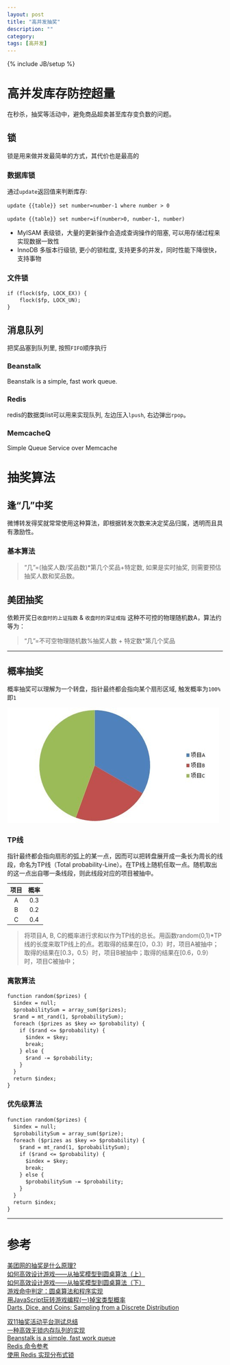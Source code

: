 ```yaml
---
layout: post
title: "高并发抽奖"
description: ""
category: 
tags: [高并发]
---
```

{% include JB/setup %}


# 高并发库存防控超量
在秒杀，抽奖等活动中，避免商品超卖甚至库存变负数的问题。

## 锁
锁是用来做并发最简单的方式，其代价也是最高的

### 数据库锁
通过`update`返回值来判断库存:

`update {{table}} set number=number-1 where number > 0`

`update {{table}} set number=if(number>0, number-1, number)`


* MyISAM 表级锁，大量的更新操作会造成查询操作的阻塞, 可以用存储过程来实现数据一致性
* InnoDB 多版本行级锁, 更小的锁粒度, 支持更多的并发，同时性能下降很快，支持事物

### 文件锁

    if (flock($fp, LOCK_EX)) {
	    flock($fp, LOCK_UN);
    }

## 消息队列
把奖品塞到队列里, 按照`FIFO`顺序执行

### Beanstalk
Beanstalk is a simple, fast work queue.

### Redis
redis的数据类list可以用来实现队列, 左边压入`lpush`, 右边弹出`rpop`。

### MemcacheQ 
Simple Queue Service over Memcache

# 抽奖算法

## 逢“几”中奖
微博转发得奖就常常使用这种算法，即根据转发次数来决定奖品归属，透明而且具有激励性。

### 基本算法

> “几”=(抽奖人数/奖品数)*第几个奖品+特定数, 如果是实时抽奖, 则需要预估抽奖人数和奖品数。

## 美团抽奖
依赖开奖日`收盘时的上证指数` & `收盘时的深证成指` 这种不可控的物理随机数A，算法约等为：

> “几”=不可空物理随机数%抽奖人数 + 特定数*第几个奖品

---

## 概率抽奖
概率抽奖可以理解为一个转盘，指针最终都会指向某个扇形区域, 触发概率为`100%`即`1`

![](/assets/image/9f56a65fgc4e939ac7c35&690.jpg)

### TP线
指针最终都会指向扇形的弧上的某一点，因而可以把转盘展开成一条长为周长的线段，命名为TP线（Total probability-Line）。在TP线上随机任取一点。随机取出的这一点出自哪一条线段，则此线段对应的项目被抽中。

项目	|概率	
:------:|:-----:|
A	|0.3	|
B	|0.2	|
C	|0.4	|

> 将项目A, B, C的概率进行求和以作为TP线的总长。用函数random(0,1)*TP线的长度来取TP线上的点。若取得的结果在[0，0.3）时，项目A被抽中；取得的结果在[0.3，0.5）时，项目B被抽中；取得的结果在[0.6，0.9）时，项目C被抽中；

### 离散算法

    function random($prizes) {
      $index = null;
      $probabilitySum = array_sum($prizes);
      $rand = mt_rand(1, $probabilitySum);
      foreach ($prizes as $key => $probability) {
        if ($rand <= $probability) {
          $index = $key;
          break;
        } else {
          $rand -= $probability;
        }
      }
      return $index;
    }

### 优先级算法

    function random($prizes) {
      $index = null;
      $probabilitySum = array_sum($prize);
      foreach ($prizes as $key => $probability) {
        $rand = mt_rand(1, $probabilitySum);
        if ($rand <= $probability) {
          $index = $key;
          break;
        } else {
          $probabilitySum -= $probability;
        }
      }
      return $index;
    }

---

# 参考
[美团网的抽奖是什么原理?](http://www.guokr.com/question/323304/)  
[如何高效设计游戏——从抽奖模型到圆桌算法（上）](http://blog.sina.com.cn/s/blog_9f56a65f01014v30.html)  
[如何高效设计游戏——从抽奖模型到圆桌算法（下）](http://blog.sina.com.cn/s/blog_9f56a65f01015npm.html)  
[游戏命中判定：圆桌算法和程序实现](http://www.cnblogs.com/StarOfWorld/archive/2012/02/07/2341050.html)  
[用JavaScript玩转游戏编程(一)掉宝类型概率](http://www.cnblogs.com/miloyip/archive/2010/04/21/1717109.html)  
[Darts, Dice, and Coins: Sampling from a Discrete Distribution](http://www.keithschwarz.com/darts-dice-coins/)

[双11抽奖活动平台测试总结](http://www.taobaotest.com/blogs/2338)  
[一种高效无锁内存队列的实现](http://www.searchtb.com/2012/10/introduction_to_disruptor.html)  
[Beanstalk  is a simple, fast work queue](http://kr.github.io/beanstalkd/)  
[Redis 命令参考](http://redis.readthedocs.org/en/latest/index.html)  
[使用 Redis 实现分布式锁](http://www.oschina.net/translate/redis-distlock)  
